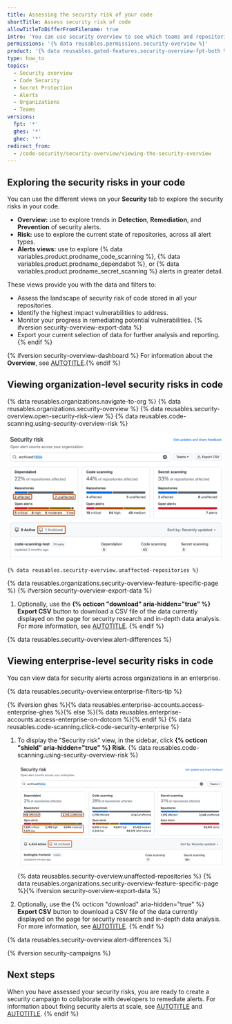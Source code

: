 ```yaml
---
title: Assessing the security risk of your code
shortTitle: Assess security risk of code
allowTitleToDifferFromFilename: true
intro: 'You can use security overview to see which teams and repositories are affected by security alerts, and identify repositories for urgent remedial action.'
permissions: '{% data reusables.permissions.security-overview %}'
product: '{% data reusables.gated-features.security-overview-fpt-both %}'
type: how_to
topics:
  - Security overview
  - Code Security
  - Secret Protection
  - Alerts
  - Organizations
  - Teams
versions:
  fpt: '*'
  ghes: '*'
  ghec: '*'
redirect_from:
  - /code-security/security-overview/viewing-the-security-overview
---
```


## Exploring the security risks in your code

You can use the different views on your **Security** tab to explore the security risks in your code.

* **Overview:** use to explore trends in **Detection**, **Remediation**, and **Prevention** of security alerts.
* **Risk:** use to explore the current state of repositories, across all alert types.
* **Alerts views:** use to explore {% data variables.product.prodname_code_scanning %}, {% data variables.product.prodname_dependabot %}, or {% data variables.product.prodname_secret_scanning %} alerts in greater detail.

These views provide you with the data and filters to:

* Assess the landscape of security risk of code stored in all your repositories.
* Identify the highest impact vulnerabilities to address.
* Monitor your progress in remediating potential vulnerabilities. {% ifversion security-overview-export-data %}
* Export your current selection of data for further analysis and reporting.  {% endif %}

{% ifversion security-overview-dashboard %}
For information about the **Overview**, see [AUTOTITLE](/code-security/security-overview/viewing-security-insights).{% endif %}

## Viewing organization-level security risks in code

{% data reusables.organizations.navigate-to-org %}
{% data reusables.organizations.security-overview %}
{% data reusables.security-overview.open-security-risk-view %}
{% data reusables.code-scanning.using-security-overview-risk %}

   ![Screenshot of the "Security risk" view for an organization. The options for filtering are outlined in dark orange.](/assets/images/help/security-overview/security-risk-view-highlights.png)

    {% data reusables.security-overview.unaffected-repositories %}

{% data reusables.organizations.security-overview-feature-specific-page %} {% ifversion security-overview-export-data %}
1. Optionally, use the **{% octicon "download" aria-hidden="true" %} Export CSV** button to download a CSV file of the data currently displayed on the page for security research and in-depth data analysis. For more information, see [AUTOTITLE](/code-security/security-overview/exporting-data-from-security-overview). {% endif %}

{% data reusables.security-overview.alert-differences %}

## Viewing enterprise-level security risks in code

You can view data for security alerts across organizations in an enterprise.

{% data reusables.security-overview.enterprise-filters-tip %}

{% ifversion ghes %}{% data reusables.enterprise-accounts.access-enterprise-ghes %}{% else %}{% data reusables.enterprise-accounts.access-enterprise-on-dotcom %}{% endif %}
{% data reusables.code-scanning.click-code-security-enterprise %}
1. To display the "Security risk" view, in the sidebar, click **{% octicon "shield" aria-hidden="true" %} Risk**.
{% data reusables.code-scanning.using-security-overview-risk %}

    ![Screenshot of the "Security risk" view for an enterprise. The options for filtering are outlined in dark orange.](/assets/images/help/security-overview/security-risk-view-highlights-enterprise.png)

    {% data reusables.security-overview.unaffected-repositories %}
{% data reusables.organizations.security-overview-feature-specific-page %}{% ifversion security-overview-export-data %}
1. Optionally, use the {% octicon "download" aria-hidden="true" %} **Export CSV** button to download a CSV file of the data currently displayed on the page for security research and in-depth data analysis. For more information, see [AUTOTITLE](/code-security/security-overview/exporting-data-from-security-overview). {% endif %}

{% data reusables.security-overview.alert-differences %}

{% ifversion security-campaigns %}

## Next steps

When you have assessed your security risks, you are ready to create a security campaign to collaborate with developers to remediate alerts. For information about fixing security alerts at scale, see [AUTOTITLE](/code-security/securing-your-organization/fixing-security-alerts-at-scale/creating-tracking-security-campaigns) and [AUTOTITLE](/code-security/securing-your-organization/fixing-security-alerts-at-scale/best-practice-fix-alerts-at-scale).
{% endif %}
